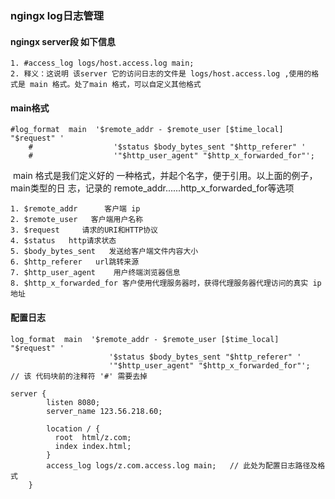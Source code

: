 ### ngingx log日志管理

#### ngingx server段 如下信息

 	1. #access_log logs/host.access.log main;
 	2. 释义：这说明 该server 它的访问日志的文件是 logs/host.access.log ,使用的格式是 main 格式。处了main 格式，可以自定义其他格式

#### main格式

```shell
#log_format  main  '$remote_addr - $remote_user [$time_local] "$request" '
    #                  '$status $body_bytes_sent "$http_referer" '
    #                  '"$http_user_agent" "$http_x_forwarded_for"';

```

​	main 格式是我们定义好的 一种格式，并起个名字，便于引用。以上面的例子，main类型的日					志，记录的 remote_addr......http_x_forwarded_for等选项

 	1. $remote_addr      客户端 ip
 	2. $remote_user   客户端用户名称 
 	3. $request     请求的URI和HTTP协议
 	4. $status   http请求状态
 	5. $body_bytes_sent   发送给客户端文件内容大小
 	6. $http_referer   url跳转来源
 	7. $http_user_agent    用户终端浏览器信息 
 	8. $http_x_forwarded_for 客户使用代理服务器时，获得代理服务器代理访问的真实 ip地址

#### 配置日志

```shell
log_format  main  '$remote_addr - $remote_user [$time_local] "$request" '
                      '$status $body_bytes_sent "$http_referer" '
                      '"$http_user_agent" "$http_x_forwarded_for"';
// 该 代码块前的注释符 '#' 需要去掉
```



```shell
server {
        listen 8080;
        server_name 123.56.218.60;

        location / {
          root  html/z.com;
          index index.html;
        }
        access_log logs/z.com.access.log main;   // 此处为配置日志路径及格式
    }

```



















